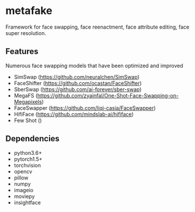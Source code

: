# metafake
Framework for face swapping, face reenactment, face attribute editing, face super resolution.

## Features
Numerous face swapping models that have been optimized and improved 
- SimSwap (https://github.com/neuralchen/SimSwap)
- FaceShifter (https://github.com/ocastan/FaceShifter)
- SberSwap (https://github.com/ai-forever/sber-swap)
- MegaFS (https://github.com/zyainfal/One-Shot-Face-Swapping-on-Megapixels)
- FaceSwapper (https://github.com/liqi-casia/FaceSwapper)
- HifiFace (https://github.com/mindslab-ai/hififace)
- Few Shot ()

## Dependencies
- python3.6+
- pytorch1.5+
- torchvision
- opencv
- pillow
- numpy
- imageio
- moviepy
- insightface
